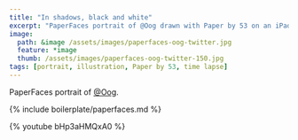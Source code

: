 ```yaml
---
title: "In shadows, black and white"
excerpt: "PaperFaces portrait of @Oog drawn with Paper by 53 on an iPad."
image: 
  path: &image /assets/images/paperfaces-oog-twitter.jpg 
  feature: *image
  thumb: /assets/images/paperfaces-oog-twitter-150.jpg
tags: [portrait, illustration, Paper by 53, time lapse]
---
```


PaperFaces portrait of [@Oog](http://twitter.com/Oog).

{% include boilerplate/paperfaces.md %}

{% youtube bHp3aHMQxA0 %}
